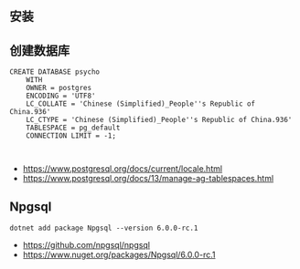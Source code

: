 ﻿#

## 安装

## 创建数据库

```
CREATE DATABASE psycho
    WITH 
    OWNER = postgres
    ENCODING = 'UTF8'
    LC_COLLATE = 'Chinese (Simplified)_People''s Republic of China.936'
    LC_CTYPE = 'Chinese (Simplified)_People''s Republic of China.936'
    TABLESPACE = pg_default
    CONNECTION LIMIT = -1;
    
    
```

- https://www.postgresql.org/docs/current/locale.html
- https://www.postgresql.org/docs/13/manage-ag-tablespaces.html

## Npgsql

```
dotnet add package Npgsql --version 6.0.0-rc.1
```

- https://github.com/npgsql/npgsql
- https://www.nuget.org/packages/Npgsql/6.0.0-rc.1





